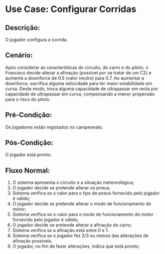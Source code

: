 # Use Case: Configurar Corridas

## Descrição:
O jogador configura a corrida.

## Cenário:
Após considerar as características do circuito, do carro e do piloto, o Francisco decide alterar a afinação (possível
por se tratar de um C2) e aumenta a downforce de 0.5 (valor neutro) para 0.7. Ao
aumentar a downforce, sacrifica alguma velocidade para ter maior estabilidade em
curva. Deste modo, troca alguma capacidade de ultrapassar em recta por capacidade de ultrapassar em curva, 
compensando a menor propensão para o risco do piloto.

## Pré-Condição:
Os jogadores estão registados no campeonato.

## Pós-Condição:
O jogador está pronto.

## Fluxo Normal:
1. O sistema apresenta o circuito e a situação meteorológica; 
2. O jogador decide se pretende alterar os pneus;
3. Sistema verifica se o valor para o tipo de pneus fornecido pelo jogador é válido;
4. O jogador decide se pretende alterar o modo de funcionamento do motor;
5. Sistema verifica se o valor para o modo de funcionamento do motor fornecido pelo jogador é válido;
6. O jogador decide se pretende alterar a afinação do carro;
7. Sistema verifica se a afinação está entre 0 e 1.
8. Sistema verifica se o jogador fez 2/3 ou menos das alterações de afinação possiveis.
9. O jogador, no fim de fazer alterações, indica que está pronto;
